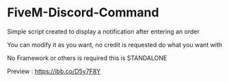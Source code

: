 # FiveM-Discord-Command
Simple script created to display a notification after entering an order

You can modify it as you want, no credit is requested do what you want with

No Framework or others is required this is STANDALONE

Preview : https://ibb.co/D5y7F8Y

